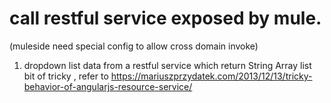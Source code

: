 # call restful service exposed by mule.
(muleside need special config to allow cross domain invoke)

1) dropdown list data from a restful service which return String Array list
bit of tricky , refer to
https://mariuszprzydatek.com/2013/12/13/tricky-behavior-of-angularjs-resource-service/
